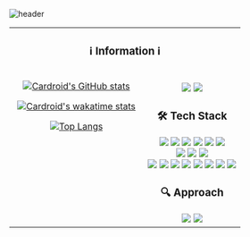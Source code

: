 ![header](https://capsule-render.vercel.app/api?type=waving&color=auto&height=300&section=header&text=Cardroid&fontSize=90)

<table>
<tr>
<td align="center" colspan="2">

### ℹ️ Information ℹ️

</td>
</tr>
<tr>
<td align="center" valign="top" width="58%">

[![Cardroid's GitHub stats](https://github-readme-stats.vercel.app/api?username=cardroid&count_private=true&show_icons=true&theme=radical)](https://github.com/cardroid)

[![Cardroid's wakatime stats](https://github-readme-stats.vercel.app/api/wakatime?username=96edd70f-15d3-4d1e-acdd-7deed78dbe54&layout=compact&theme=radical)](https://github.com/cardroid)

[![Top Langs](https://github-readme-stats.vercel.app/api/top-langs/?username=cardroid&layout=compact&theme=radical)](https://github.com/cardroid)

</td>
<td align="center" valign="top" width="42%">

<br/>

<div>
<div>
<img src="https://wakatime.com/badge/user/96edd70f-15d3-4d1e-acdd-7deed78dbe54.svg?style=flat-square"/>
<img src="https://komarev.com/ghpvc/?username=cardroid&style=flat-square"/>
</div>

### 🛠 Tech Stack

<div>
<img src="https://img.shields.io/badge/C-A8B9CC?style=flat-square&logo=C&logoColor=white"/>
<img src="https://img.shields.io/badge/C++-00599C?style=flat-square&logo=C%2b%2b&logoColor=white"/>
<img src="https://img.shields.io/badge/C%23-239120?style=flat-square&logo=C%20Sharp&logoColor=white"/>
<img src="https://img.shields.io/badge/XAML-0C54C2?style=flat-square&logo=XAML&logoColor=white"/>
<img src="https://img.shields.io/badge/Python-3776AB?style=flat-square&logo=Python&logoColor=white"/>
<img src="https://img.shields.io/badge/Lua-2C2D72?style=flat-square&logo=Lua&logoColor=white"/><br/>
<img src="https://img.shields.io/badge/HTML-E34F26?style=flat-square&logo=HTML5&logoColor=white"/>
<img src="https://img.shields.io/badge/CSS3-F68212?style=flat-square&logo=CSS3&logoColor=white"/>
<img src="https://img.shields.io/badge/JavaScript-F7DF1E?style=flat-square&logo=JavaScript&logoColor=white"/><br/>
<img src="https://img.shields.io/badge/.NET-512BD4?style=flat-square&logo=.NET&logoColor=white"/>
<img src="https://img.shields.io/badge/Unity-000000?style=flat-square&logo=Unity&logoColor=white"/>
<img src="https://img.shields.io/badge/Ubuntu-E95420?style=flat-square&logo=Ubuntu&logoColor=white"/>
<img src="https://img.shields.io/badge/NGINX-009639?style=flat-square&logo=NGINX&logoColor=white"/>
<img src="https://img.shields.io/badge/MongoDB-47A248?style=flat-square&logo=MongoDB&logoColor=white"/>
<img src="https://img.shields.io/badge/PyTorch-EE4C2C?style=flat-square&logo=PyTorch&logoColor=white"/>
<img src="https://img.shields.io/badge/Git-F05032?style=flat-square&logo=Git&logoColor=white"/>
<img src="https://img.shields.io/badge/GitHub-181717?style=flat-square&logo=GitHub&logoColor=white"/>
</div>

### 🔍 Approach

<div>
<a href="https://cardroid.github.io"><img src="https://img.shields.io/badge/Blog-181717?style=flat-square&logo=GitHub&logoColor=white"/></a>
<a href="mailto:carbonsindh@gmail.com"><img src="https://img.shields.io/badge/Gmail-EA4335?style=flat-square&logo=Gmail&logoColor=white&link=carbonsindh@gmail.com"/></a>
</div>

</div>

</td>
</tr>
</table>
